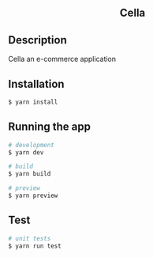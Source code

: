 <h2 align="center">Cella</h2>

## Description

Cella an e-commerce application

## Installation

```bash
$ yarn install
```

## Running the app

```bash
# development
$ yarn dev

# build
$ yarn build

# preview
$ yarn preview
```

## Test

```bash
# unit tests
$ yarn run test

```
